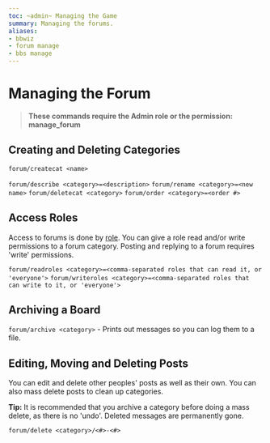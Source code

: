```yaml
---
toc: ~admin~ Managing the Game
summary: Managing the forums.
aliases:
- bbwiz
- forum manage
- bbs manage
---
```

# Managing the Forum

> **These commands require the Admin role or the permission: manage\_forum**

## Creating and Deleting Categories

`forum/createcat <name>`

`forum/describe <category>=<description>`
`forum/rename <category>=<new name>`
`forum/deletecat <category>`
`forum/order <category>=<order #>`

## Access Roles

Access to forums is done by [role](/help/roles). You can give a role read and/or write permissions to a forum category. Posting and replying to a forum requires 'write' permissions.

`forum/readroles <category>=<comma-separated roles that can read it, or 'everyone'>`
`forum/writeroles <category>=<comma-separated roles that can write to it, or 'everyone'>`

## Archiving a Board

`forum/archive <category>` - Prints out messages so you can log them to a file.

## Editing, Moving and Deleting Posts

You can edit and delete other peoples' posts as well as their own.  You can also mass delete posts to clean up categories.

**Tip:** It is recommended that you archive a category before doing a mass delete, as there is no 'undo'.  Deleted messages are permanently gone.

`forum/delete <category>/<#>-<#>`
